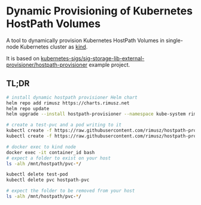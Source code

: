 # Dynamic Provisioning of Kubernetes HostPath Volumes

A tool to dynamically provision Kubernetes HostPath Volumes in single-node Kubernetes cluster as [kind](https://github.com/kubernetes-sigs/kind).

It is based on [kubernetes-sigs/sig-storage-lib-external-provisioner/hostpath-provisioner](https://github.com/kubernetes-sigs/sig-storage-lib-external-provisioner/tree/master/examples/hostpath-provisioner) example project.

## TL;DR

```bash
# install dynamic hostpath provisioner Helm chart
helm repo add rimusz https://charts.rimusz.net
helm repo update
helm upgrade --install hostpath-provisioner --namespace kube-system rimusz/hostpath-provisioner
```

```bash
# create a test-pvc and a pod writing to it
kubectl create -f https://raw.githubusercontent.com/rimusz/hostpath-provisioner/master/deploy/test-claim.yaml
kubectl create -f https://raw.githubusercontent.com/rimusz/hostpath-provisioner/master/deploy/test-pod.yaml

# docker exec to kind node
docker exec -it container_id bash
# expect a folder to exist on your host
ls -alh /mnt/hostpath/pvc-*/

kubectl delete test-pod
kubectl delete pvc hostpath-pvc

# expect the folder to be removed from your host
ls -alh /mnt/hostpath/pvc-*/
```
